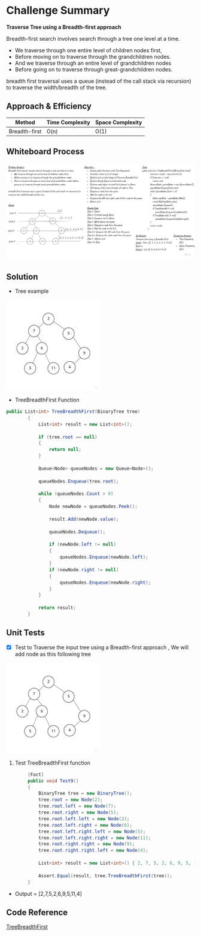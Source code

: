 # Challenge Summary
<!-- Description of the challenge -->
**Traverse Tree using a Breadth-first approach**

Breadth-first search involves search through a tree one level at a time.
- We traverse through one entire level of children nodes first, 
- Before moving on to traverse through the grandchildren nodes. 
- And we traverse through an entire level of grandchildren nodes 
- Before going on to traverse through great-grandchildren nodes.

breadth first traversal uses a queue (instead of the call stack via recursion) to traverse the width/breadth of the tree.

## Approach & Efficiency
<!-- What approach did you take? Why? What is the Big O space/time for this approach? -->
| Method    | Time Complexity |Space Complexity|
|-----------|-----------------|----------------|
| Breadth-first       | O(n)  | O(1)           |

## Whiteboard Process

![Breadth-first](./img/TreeBreadthFirst.jpg)

## Solution
<!-- Show how to run your code, and examples of it in action -->
- Tree example 

![tree](./img/Tree.jpg)

- TreeBreadthFirst Function 

```C#
public List<int> TreeBreadthFirst(BinaryTree tree)
        {
            List<int> result = new List<int>();

            if (tree.root == null)
            {
                return null;
            }

            Queue<Node> queueNodes = new Queue<Node>();

            queueNodes.Enqueue(tree.root);

            while (queueNodes.Count > 0)
            {
                Node newNode = queueNodes.Peek();

                result.Add(newNode.value);

                queueNodes.Dequeue();

                if (newNode.left != null)
                {
                    queueNodes.Enqueue(newNode.left);
                }
                if (newNode.right != null)
                {
                    queueNodes.Enqueue(newNode.right);
                }
            }

            return result;
        }
```

## Unit Tests

- [x] Test to Traverse the input tree using a Breadth-first approach , We will add node as this following tree

![tree](./img/Tree.jpg)

1. Test TreeBreadthFirst function 

```C#
        [Fact]
        public void Test9()
        {
            BinaryTree tree = new BinaryTree();
            tree.root = new Node(2);
            tree.root.left = new Node(7);
            tree.root.right = new Node(5);
            tree.root.left.left = new Node(2);
            tree.root.left.right = new Node(6);
            tree.root.left.right.left = new Node(5);
            tree.root.left.right.right = new Node(11);
            tree.root.right.right = new Node(9);
            tree.root.right.right.left = new Node(4);

            List<int> result = new List<int>() { 2, 7, 5, 2, 6, 9, 5, 11, 4 };

            Assert.Equal(result, tree.TreeBreadthFirst(tree));
        }
```
- Output = [2,7,5,2,6,9,5,11,4]

## Code Reference

[TreeBreadthFirst](./Trees/Trees/)